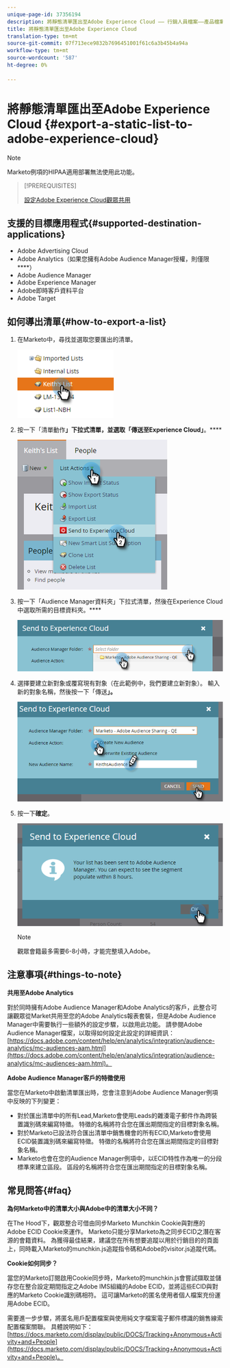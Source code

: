 ```yaml
---
unique-page-id: 37356194
description: 將靜態清單匯出至Adobe Experience Cloud —— 行銷人員檔案——產品檔案
title: 將靜態清單匯出至Adobe Experience Cloud
translation-type: tm+mt
source-git-commit: 07f713ece9832b7696451001f61c6a3b45b4a94a
workflow-type: tm+mt
source-wordcount: '587'
ht-degree: 0%

---
```



# 將靜態清單匯出至Adobe Experience Cloud {#export-a-static-list-to-adobe-experience-cloud}

>[!NOTE]
>
>Marketo例項的HIPAA適用部署無法使用此功能。

>[!PREREQUISITES]
>
>[設定Adobe Experience Cloud觀眾共用](/help/marketo/product-docs/core-marketo-concepts/miscellaneous/set-up-adobe-experience-cloud-audience-sharing.md)

## 支援的目標應用程式{#supported-destination-applications}

* Adobe Advertising Cloud
* Adobe Analytics（如果您擁有Adobe Audience Manager授權，則僅限&#x200B;****）
* Adobe Audience Manager
* Adobe Experience Manager
* Adobe即時客戶資料平台
* Adobe Target

## 如何導出清單{#how-to-export-a-list}

1. 在Marketo中，尋找並選取您要匯出的清單。

   ![](assets/one.png)

1. 按一下「清單動作&#x200B;**」下拉式清單，並選取「傳送至Experience Cloud」**。****

   ![](assets/two-1.png)

1. 按一下「Audience Manager資料夾」下拉式清單，然後在Experience Cloud中選取所需的目標資料夾。****

   ![](assets/three-1.png)

1. 選擇要建立新對象或覆寫現有對象（在此範例中，我們要建立新對象）。 輸入新的對象名稱，然後按一下「傳送&#x200B;**」。**

   ![](assets/four.png)

1. 按一下&#x200B;**確定**。

   ![](assets/five.png)

   >[!NOTE]
   >
   >觀眾會籍最多需要6-8小時，才能完整填入Adobe。

## 注意事項{#things-to-note}

**共用至Adobe Analytics**

對於同時擁有Adobe Audience Manager和Adobe Analytics的客戶，此整合可讓觀眾從Market共用至您的Adobe Analytics報表套裝，但是Adobe Audience Manager中需要執行一些額外的設定步驟，以啟用此功能。 請參閱Adobe Audience Manager檔案，以取得如何設定此設定的詳細資訊：[https://docs.adobe.com/content/help/en/analytics/integration/audience-analytics/mc-audiences-aam.html](https://docs.adobe.com/content/help/en/analytics/integration/audience-analytics/mc-audiences-aam.html)。

**Adobe Audience Manager客戶的特徵使用**

當您在Marketo中啟動清單匯出時，您會注意到Adobe Audience Manager例項中反映的下列變更：

* 對於匯出清單中的所有Lead,Marketo會使用Leads的雜湊電子郵件作為跨裝置識別碼來編寫特徵。 特徵的名稱將符合您在匯出期間指定的目標對象名稱。
* 對於Marketo已設法符合匯出清單中銷售機會的所有ECID,Marketo會使用ECID裝置識別碼來編寫特徵。 特徵的名稱將符合您在匯出期間指定的目標對象名稱。
* Marketo也會在您的Audience Manager例項中，以ECID特性作為唯一的分段標準來建立區段。 區段的名稱將符合您在匯出期間指定的目標對象名稱。

## 常見問答{#faq}

**為何Marketo中的清單大小與Adobe中的清單大小不同？**

在The Hood下，觀眾整合可借由同步Marketo Munchkin Cookie與對應的Adobe ECID Cookie來運作。 Marketo只能分享Marketo為之同步ECID之潛在客源的會籍資料。 為獲得最佳結果，建議您在所有想要追蹤以用於行銷目的的頁面上，同時載入Marketo的munchkin.js追蹤指令碼和Adobe的visitor.js追蹤代碼。

**Cookie如何同步？**

當您的Marketo訂閱啟用Cookie同步時，Marketo的munchkin.js會嘗試擷取並儲存您在整合設定期間指定之Adobe IMS組織的Adobe ECID，並將這些ECID與對應的Marketo Cookie識別碼相符。 這可讓Marketo的匿名使用者個人檔案充份運用Adobe ECID。

需要進一步步驟，將匿名用戶配置檔案與使用純文字檔案電子郵件標識的銷售線索配置檔案關聯。 具體說明如下：[https://docs.marketo.com/display/public/DOCS/Tracking+Anonymous+Activity+and+People](https://docs.marketo.com/display/public/DOCS/Tracking+Anonymous+Activity+and+People)。
